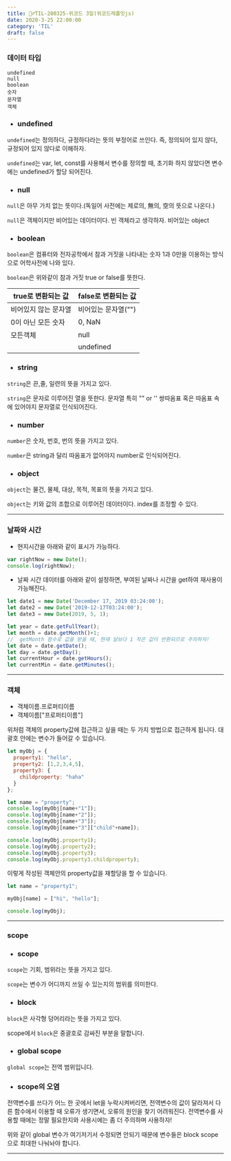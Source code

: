 ```yaml
---
title: 🏃‍♂️TIL-200325-위코드 3일(위코드레플잇js)
date: 2020-3-25 22:00:00
category: 'TIL'
draft: false
---
```




### 데이터 타입

```
undefined
null
boolean
숫자
문자열
객체
```

- ### undefined

`undefined`는 정의하다, 규정하다라는 뜻의 부정어로 쓰인다. 즉, 정의되어 있지 않다, 규정되어 있지 않다로 이해하자.

`undefined`는 var, let, const를 사용해서 변수를 정의할 때, 초기화 하지 않았다면 변수에는 undefined가 할당 되어진다.

- ### null

`null`은 아무 가치 없는 뜻이다.(독일어 사전에는 제로의, 無의, 空의 뜻으로 나온다.)

`null`은 객체이지만 비어있는 데이터이다. 빈 객체라고 생각하자. 비어있는 object

- ### boolean

`boolean`은 컴퓨터와 전자공학에서 참과 거짓을 나타내는 숫자 1과 0만을 이용하는 방식으로 어학사전에 나와 있다.

`boolean`은 위와같이 참과 거짓 true or false를 뜻한다.

| true로 변환되는 값   | false로 변환되는 값 |
| -------------------- | ------------------- |
| 비어있지 않는 문자열 | 비어있는 문자열("") |
| 0이 아닌 모든 숫자   | 0, NaN              |
| 모든객체             | null                |
|                      | undefined           |

- ### string

`string`은 끈,줄, 일련의 뜻을 가지고 있다.

`string`은 문자로 이루어진 열을 뜻한다. 문자열 특히 "" or '' 쌍따옴표 혹은 따옴표 속에 있어야지 문자열로 인식되어진다.

- ### number

`number`은 숫자, 번호, 번의 뜻을 가지고 있다.

`number`은 string과 달리 따옴표가 없어야지 number로 인식되어진다.

- ### object

`object`는 물건, 물체, 대상, 목적, 목표의 뜻을 가지고 있다.

`object`는 키와 값의 조합으로 이루어진 데이터이다. index를 조정할 수 있다.

---

### 날짜와 시간

- 현지시간을 아래와 같이 표시가 가능하다.

```javascript
var rightNow = new Date();
console.log(rightNow);
```

- 날짜 시간 데이터를 아래와 같이 설정하면, 부여된 날짜나 시간을 get하여 재사용이 가능해진다.

```javascript
let date1 = new Date('December 17, 2019 03:24:00');
let date2 = new Date('2019-12-17T03:24:00');
let date3 = new Date(2019, 5, 1);

let year = date.getFullYear();
let month = date.getMonth()+1;
//	getMonth 함수로 값을 받을 때, 현재 달보다 1 작은 값이 반환되므로 주의하자!
let date = date.getDate();
let day = date.getDay();
let currentHour = date.getHours();
let currentMin = date.getMinutes();
```

---

### 객체

- 객체이름.프로퍼티이름
- 객체이름["프로퍼티이름"]

위처럼 객체의 property값에 접근하고 싶을 때는 두 가지 방법으로 접근하게 됩니다. 대괄호 안에는 변수가 들어갈 수 있습니다. 

```javascript
let myObj = {
  property1: "hello",
  property2: [1,2,3,4,5],
  property3: {
    childproperty: "haha"
  }
};

let name = "property";
console.log(myObj[name+"1"]);
console.log(myObj[name+"2"]);
console.log(myObj[name+"3"]);
console.log(myObj[name+"3"]["child"+name]);

console.log(myObj.property1);
console.log(myObj.property2);
console.log(myObj.property3);
console.log(myObj.property3.childproperty);
```

이렇게 작성된 객체안의  property값을 재할당을 할 수 있습니다.

```javascript
let name = "property1";

myObj[name] = ["hi", "hello"];

console.log(myObj);
```

---

### scope

- ### scope

`scope`는 기회,  범위라는 뜻을 가지고 있다.

`scope`는 변수가 어디까지 쓰일 수 있는지의 범위를 의미한다.

- ### block

`block`은 사각형 덩어리라는 뜻을 가지고 있다.

scope에서 `block`은 중괄호로 감싸진 부분을 말합니다.

- ### global scope

`global scope`는 전역 범위입니다.

- ### scope의 오염

전역변수를 쓰다가 어느 한 곳에서 let을 누락시켜버리면, 전역변수의 값이 달라져서 다른 함수에서 이용할 때 오류가 생기면서, 오류의 원인을 찾기 어려워진다. 전역변수를 사용할 때에는 정말 필요한지와 사용시에는 좀 더 주의하며 사용하자!

위와 같이 global 변수가 여기저기서 수정되면 안되기 때문에 변수들은 block scope으로 최대한 나눠놔야 합니다.

---

